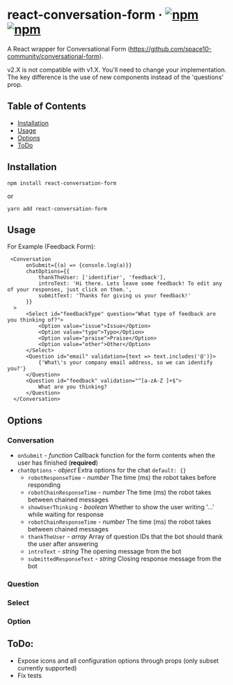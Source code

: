 # react-conversation-form &middot; [![npm](https://img.shields.io/npm/v/react-conversation-form.svg?style=flat-square)](https://www.npmjs.com/package/react-conversation-form)   [![npm](https://img.shields.io/npm/dw/react-conversation-form.svg?style=flat-square)]()

A React wrapper for Conversational Form (https://github.com/space10-community/conversational-form).

v2.X is not compatible with v1.X. You'll need to change your implementation. The key difference is the use of new components instead of the 'questions' prop.
## Table of Contents

- [Installation](#installation)
- [Usage](#usage)
- [Options](#options)
- [ToDo](#todo)

## Installation

`npm install react-conversation-form`

or 

`yarn add react-conversation-form`

## Usage

For Example (Feedback Form):

     <Conversation
          onSubmit={(a) => {console.log(a)}}
          chatOptions={{
              thankTheUser: ['identifier', 'feedback'],
              introText: 'Hi there. Lets leave some feedback! To edit any of your responses, just click on them.',
              submitText: 'Thanks for giving us your feedback!'
          }}
      >
          <Select id="feedbackType" question="What type of feedback are you thinking of?">
              <Option value="issue">Issue</Option>
              <Option value="typo">Typo</Option>
              <Option value="praise">Praise</Option>
              <Option value="other">Other</Option>
          </Select>
          <Question id="email" validation={text => text.includes('@')}>
              {'What\'s your company email address, so we can identify you?'}
          </Question>
          <Question id="feedback" validation="^[a-zA-Z ]+$">
              What are you thinking?
          </Question>
      </Conversation>
  
## Options

### Conversation
* `onSubmit` - *function* Callback function for the form contents when the user has finished (**required**)
* `chatOptions` - *object* Extra options for the chat `default: {}`
    * `robotResponseTime` - *number* The time (ms) the robot takes before responding
    * `robotChainResponseTime` - *number* The time (ms) the robot takes between chained messages
    * `showUserThinking` - *boolean* Whether to show the user writing '...' while waiting for response
    * `robotChainResponseTime` - *number* The time (ms) the robot takes between chained messages
    * `thankTheUser` - *array* Array of question IDs that the bot should thank the user after answering
    * `introText` - *string* The opening message from the bot
    * `submittedResponseText` - *string* Closing response message from the bot

### Question

### Select

### Option

## ToDo:

- Expose icons and all configuration options through props (only subset currently supported)
- Fix tests

